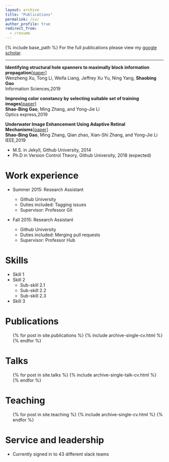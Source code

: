 ```yaml
---
layout: archive
title: "Publications"
permalink: /cv/
author_profile: true
redirect_from:
  - /resume
---
```


{% include base_path %}
For the full publications please view my [google scholar](https://a.glgoo.top/citations?user=WkkdsIEAAAAJ&hl=zh-CN&oi=ao).

---
**Identifying structural hole spanners to maximally block information propagation**[[paper](http://users.cecs.anu.edu.au/~Weifa.Liang/papers/XLLYYG19.pdf)]  
Wenzheng Xu, Tong Li, Weifa Liang, Jeffrey Xu Yu, Ning Yang, **Shaobing Gao**  
Information Sciences,2019  

**Improving color constancy by selecting suitable set of training images**[[paper](http://scu-coolyang.github.io/files/1.pdf)]  
**Shao-Bing Gao**, Ming Zhang, and Yong-Jie Li  
Optics express,2019  

**Underwater Image Enhancement Using Adaptive Retinal Mechanisms**[[paper](https://ieeexplore.ieee.org/stamp/stamp.jsp?tp=&arnumber=8733992)]  
**Shao-Bing Gao**, Ming Zhang, Qian zhao, Xian-Shi Zhang, and Yong-Jie Li  
IEEE,2019


* M.S. in Jekyll, Github University, 2014
* Ph.D in Version Control Theory, Github University, 2018 (expected)

Work experience
======
* Summer 2015: Research Assistant
  * Github University
  * Duties included: Tagging issues
  * Supervisor: Professor Git

* Fall 2015: Research Assistant
  * Github University
  * Duties included: Merging pull requests
  * Supervisor: Professor Hub
  
Skills
======
* Skill 1
* Skill 2
  * Sub-skill 2.1
  * Sub-skill 2.2
  * Sub-skill 2.3
* Skill 3

Publications
======
  <ul>{% for post in site.publications %}
    {% include archive-single-cv.html %}
  {% endfor %}</ul>
  
Talks
======
  <ul>{% for post in site.talks %}
    {% include archive-single-talk-cv.html %}
  {% endfor %}</ul>
  
Teaching
======
  <ul>{% for post in site.teaching %}
    {% include archive-single-cv.html %}
  {% endfor %}</ul>
  
Service and leadership
======
* Currently signed in to 43 different slack teams
